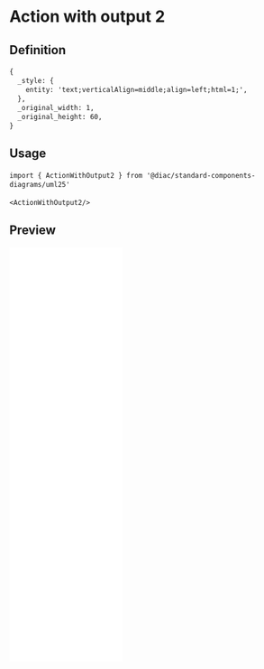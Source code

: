 # Action with output 2

## Definition

```
{
  _style: { 
    entity: 'text;verticalAlign=middle;align=left;html=1;',
  },
  _original_width: 1,
  _original_height: 60,
}
```

## Usage

```
import { ActionWithOutput2 } from '@diac/standard-components-diagrams/uml25'

<ActionWithOutput2/>
```

## Preview

<img src="./action-with-output-2.png" width="200"/>
